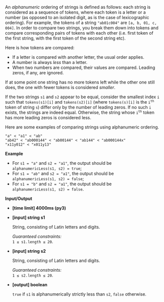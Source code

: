 <div class="markdown"><p>An <em>alphanumeric</em> ordering of strings is defined as follows: each string is considered as a sequence of tokens, where each token is a letter or a number (as opposed to an isolated digit, as is the case of lexicographic ordering). For example, the tokens of a string <code>"ab01c004"</code> are <code>[a, b, 01, c, 004]</code>. In order to compare two strings, you break them down into tokens and compare corresponding pairs of tokens with each other (i.e. first token of the first string, with the first token of the second string etc).</p>
<p>Here is how tokens are compared:</p>
<ul>
<li>If a letter is compared with another letter, the usual order applies.</li>
<li>A number is always <em>less</em> than a letter.</li>
<li>When two numbers are compared, their values are compared. Leading zeros, if any, are ignored.</li>
</ul>
<p>If at some point one string has no more tokens left while the other one still does, the one with fewer tokens is considered <em>smaller</em>.</p>
<p>If the two strings <code>s1</code> and <code>s2</code> appear to be equal, consider the smallest index <code>i</code> such that <code>tokens(s1)[i]</code> and <code>tokens(s2)[i]</code> (where <code>tokens(s)[i]</code> is the <code>i<sup>th</sup></code> token of string <code>s</code>) differ only by the number of leading zeros. If no such <code>i</code> exists, the strings are indeed equal. Otherwise, the string whose <code>i<sup>th</sup></code> token has more leading zeros is considered less.</p>
<p>Here are some examples of comparing strings using alphanumeric ordering.</p>
<pre><code>"a" &lt; "a1" &lt; "ab"
"ab42" &lt; "ab000144" &lt; "ab00144" &lt; "ab144" &lt; "ab000144x"
"x11y012" &lt; "x011y13"
</code></pre>
<p><strong>Example</strong></p>
<ul>
<li>For <code>s1 = "a"</code> and <code>s2 = "a1"</code>, the output should be<br>
<code>alphanumericLess(s1, s2) = true</code>;</li>
<li>For <code>s1 = "ab"</code> and <code>s2 = "a1"</code>, the output should be<br>
<code>alphanumericLess(s1, s2) = false</code>;</li>
<li>For <code>s1 = "b"</code> and <code>s2 = "a1"</code>, the output should be<br>
<code>alphanumericLess(s1, s2) = false</code>.</li>
</ul>
<p><strong>Input/Output</strong></p>
<ul>
<li><strong>[time limit] 4000ms (py3)</strong></li>
</ul>
<ul>
<li>
<p><strong>[input] string s1</strong></p>
<p>String, consisting of Latin letters and digits.</p>
<p><em>Guaranteed constraints:</em><br>
<code>1 ≤ s1.length ≤ 20</code>.</p>
</li>
<li>
<p><strong>[input] string s2</strong></p>
<p>String, consisting of Latin letters and digits.</p>
<p><em>Guaranteed constraints:</em><br>
<code>1 ≤ s2.length ≤ 20</code>.</p>
</li>
<li>
<p><strong>[output] boolean</strong></p>
<p><code>true</code> if <code>s1</code> is alphanumerically strictly less than <code>s2</code>, <code>false</code> otherwise.</p>
</li>
</ul>
</div>